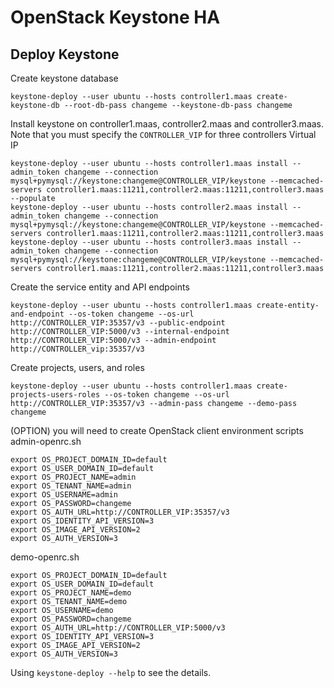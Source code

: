 # OpenStack Keystone HA

## Deploy Keystone

Create keystone database

    keystone-deploy --user ubuntu --hosts controller1.maas create-keystone-db --root-db-pass changeme --keystone-db-pass changeme

Install keystone on controller1.maas, controller2.maas and controller3.maas. Note that you must specify the `CONTROLLER_VIP` for three controllers Virtual IP

    keystone-deploy --user ubuntu --hosts controller1.maas install --admin_token changeme --connection mysql+pymysql://keystone:changeme@CONTROLLER_VIP/keystone --memcached-servers controller1.maas:11211,controller2.maas:11211,controller3.maas --populate
    keystone-deploy --user ubuntu --hosts controller2.maas install --admin_token changeme --connection mysql+pymysql://keystone:changeme@CONTROLLER_VIP/keystone --memcached-servers controller1.maas:11211,controller2.maas:11211,controller3.maas
    keystone-deploy --user ubuntu --hosts controller3.maas install --admin_token changeme --connection mysql+pymysql://keystone:changeme@CONTROLLER_VIP/keystone --memcached-servers controller1.maas:11211,controller2.maas:11211,controller3.maas

Create the service entity and API endpoints

    keystone-deploy --user ubuntu --hosts controller1.maas create-entity-and-endpoint --os-token changeme --os-url http://CONTROLLER_VIP:35357/v3 --public-endpoint http://CONTROLLER_VIP:5000/v3 --internal-endpoint http://CONTROLLER_VIP:5000/v3 --admin-endpoint http://CONTROLLER_vip:35357/v3

Create projects, users, and roles

    keystone-deploy --user ubuntu --hosts controller1.maas create-projects-users-roles --os-token changeme --os-url http://CONTROLLER_VIP:35357/v3 --admin-pass changeme --demo-pass changeme

(OPTION) you will need to create OpenStack client environment scripts
admin-openrc.sh

    export OS_PROJECT_DOMAIN_ID=default
    export OS_USER_DOMAIN_ID=default
    export OS_PROJECT_NAME=admin
    export OS_TENANT_NAME=admin
    export OS_USERNAME=admin
    export OS_PASSWORD=changeme
    export OS_AUTH_URL=http://CONTROLLER_VIP:35357/v3
    export OS_IDENTITY_API_VERSION=3
    export OS_IMAGE_API_VERSION=2
    export OS_AUTH_VERSION=3

demo-openrc.sh

    export OS_PROJECT_DOMAIN_ID=default
    export OS_USER_DOMAIN_ID=default
    export OS_PROJECT_NAME=demo
    export OS_TENANT_NAME=demo
    export OS_USERNAME=demo
    export OS_PASSWORD=changeme
    export OS_AUTH_URL=http://CONTROLLER_VIP:5000/v3
    export OS_IDENTITY_API_VERSION=3
    export OS_IMAGE_API_VERSION=2
    export OS_AUTH_VERSION=3

Using `keystone-deploy --help` to see the details.